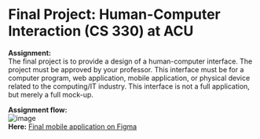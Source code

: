 # Final Project: Human-Computer Interaction (CS 330) at ACU

**Assignment:** <br>The final project is to provide a design of a human-computer interface. The project must be approved by your professor. This interface must be for a computer program, web application, mobile application, or physical device related to the computing/IT industry. This interface is not a full application, but merely a full mock-up.

**Assignment flow:** <br> ![image](https://user-images.githubusercontent.com/42848800/147176043-58883999-566a-4eee-b14c-c3b3bd5c913a.png)
<br>
**Here:** [Final mobile application on Figma](https://www.figma.com/file/o2QRuaRQr4OxUXYvsuF0sK/HCI-App?node-id=0%3A1)
